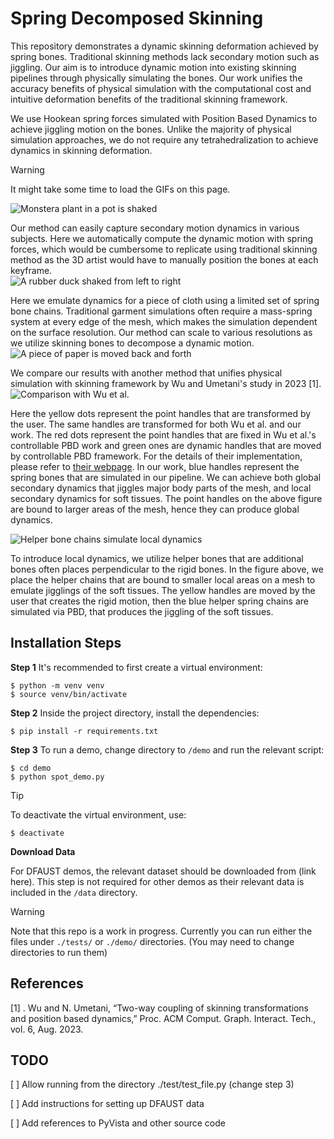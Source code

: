 # Spring Decomposed Skinning
 This repository demonstrates a dynamic skinning deformation achieved by spring bones. Traditional skinning methods lack secondary motion such as jiggling. Our aim is to introduce dynamic motion into existing skinning pipelines through physically simulating the bones. Our work unifies the accuracy benefits of physical simulation with the computational cost and intuitive deformation benefits of the traditional skinning framework.
 
 We use Hookean spring forces simulated with Position Based Dynamics to achieve jiggling motion on the bones. Unlike the majority of physical simulation approaches, we do not require any tetrahedralization to achieve dynamics in skinning deformation.
 > [!WARNING]
 > It might take some time to load the GIFs on this page.

![Monstera plant in a pot is shaked](./assets/monstera.gif)

Our method can easily capture secondary motion dynamics in various subjects. Here we automatically compute the dynamic motion with spring forces, which would be cumbersome to replicate using traditional skinning method as the 3D artist would have to manually position the bones at each keyframe.  
![A rubber duck shaked from left to right](./assets/duck.gif)

Here we emulate dynamics for a piece of cloth using a limited set of spring bone chains. Traditional garment simulations often require a mass-spring system at every edge of the mesh, which makes the simulation dependent on the surface resolution. Our method can scale to various resolutions as we utilize skinning bones to decompose a dynamic motion.
![A piece of paper is moved back and forth](./assets/cloth.gif)

We compare our results with another method that unifies physical simulation with skinning framework by Wu and Umetani's study in 2023 [1]. 
![Comparison with Wu et al.](./assets/spot_comparison.gif)

Here the yellow dots represent the point handles that are transformed by the user. The same handles are transformed for both Wu et al. and our work. The red dots represent the point handles that are fixed in Wu et al.'s controllable PBD work and green ones are dynamic handles that are moved by controllable PBD framework. For the details of their implementation, please refer to [their webpage](https://yoharol.github.io/pages/control_pbd/). In our work, blue handles represent the spring bones that are simulated in our pipeline. We can achieve both global secondary dynamics that jiggles major body parts of the mesh, and local secondary dynamics for soft tissues.  The point handles on the above figure are bound to larger areas of the mesh, hence they can produce global dynamics.

![Helper bone chains simulate local dynamics](./assets/spot_helpers.gif)

To introduce local dynamics, we utilize helper bones that are additional bones often places perpendicular to the rigid bones. In the figure above, we place the helper chains that are bound to smaller local areas on a mesh to emulate jigglings of the soft tissues. 
The yellow handles are moved by the user that creates the rigid motion, then the blue helper spring chains are simulated via PBD, that produces the jiggling of the soft tissues.


## Installation Steps

**Step 1** It's recommended to first create a virtual environment:
```
$ python -m venv venv
$ source venv/bin/activate
```
**Step 2** Inside the project directory, install the dependencies:
```
$ pip install -r requirements.txt
```

**Step 3** To run a demo, change directory to ``/demo`` and run the relevant script:
```
$ cd demo
$ python spot_demo.py
```

> [!TIP]
> To deactivate the virtual environment, use:
>
> `` $ deactivate ``

**Download Data**
 
For DFAUST demos, the relevant dataset should be downloaded from (link here). This step is not required for other demos as their relevant data is included in the ``/data`` directory.

> [!WARNING]
>  Note that this repo is a work in progress. Currently you can run either the files under ``./tests/`` or ``./demo/`` directories. (You may need to change directories to run them)

## References
[1] . Wu and N. Umetani, “Two-way coupling of skinning transformations and
position based dynamics,” Proc. ACM Comput. Graph. Interact. Tech., vol. 6, Aug. 2023.


## TODO
[ ] Allow running from the directory ./test/test_file.py (change step 3)

[ ] Add instructions for setting up DFAUST data

[ ] Add references to PyVista and other source code